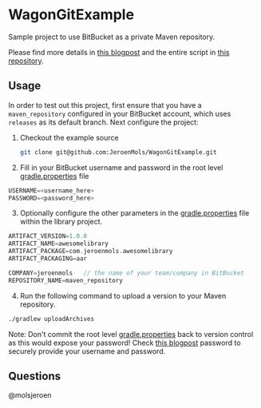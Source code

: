 # WagonGitExample
Sample project to use BitBucket as a private Maven repository.

Please find more details in [this blogpost](http://jeroenmols.com/blog/2016/02/05/wagongit/) and the entire script in [this repository](https://github.com/JeroenMols/GitAsMaven).

## Usage
In order to test out this project, first ensure that you have a `maven_repository` configured in your BitBucket account, which uses `releases` as its default branch. Next configure the project:

1. Checkout the example source

    ```bash
    git clone git@github.com:JeroenMols/WagonGitExample.git
    ```

2. Fill in your BitBucket username and password in the root level [gradle.properties](https://github.com/JeroenMols/WagonGitExample/blob/master/gradle.properties) file

  ```groovy
  USERNAME=<username_here>
  PASSWORD=<password_here>
  ```

3. Optionally configure the other parameters in the [gradle.properties](https://github.com/JeroenMols/WagonGitExample/blob/master/library/gradle.properties) file within the library project.

  ```groovy
  ARTIFACT_VERSION=1.0.0
  ARTIFACT_NAME=awesomelibrary
  ARTIFACT_PACKAGE=com.jeroenmols.awesomelibrary
  ARTIFACT_PACKAGING=aar

  COMPANY=jeroenmols   // the name of your team/company in BitBucket
  REPOSITORY_NAME=maven_repository
  ```

4. Run the following command to upload a version to your Maven repository.

  ```bash
  ./gradlew uploadArchives
  ```

Note: Don't commit the root level [gradle.properties](https://github.com/JeroenMols/WagonGitExample/blob/master/gradle.properties) back to version control as this would expose your password! Check [this blogpost](https://jeroenmols.com/blog/2015/08/13/artifactory2/) password to securely provide your username and password.



## Questions
@molsjeroen
